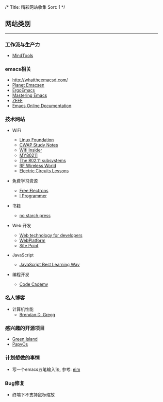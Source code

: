 /*
  Title: 精彩网站收集
  Sort: 1
  */

## 网站类别
----
### 工作流与生产力
- [MindTools](https://www.mindtools.com/)

### emacs相关
- <http://whattheemacsd.com/>
- [Planet Emacsen](http://planet.emacsen.org/)
- [ErgoEmacs](http://ergoemacs.org)
- [Mastering Emacs](http://www.masteringemacs.org)
- [ZEEF](https://emacs.zeef.com/ehartc)
- [Emacs Online Documentation](http://doc.endlessparentheses.com/)

### 技术网站    
- WiFi
  - [Linux Foundation](http://www.linuxfoundation.org/collaborate/workgroups/networking/group)
  - [CWAP Study Notes](http://mrncciew.com)
  - [Wifi Insider](http://wifi-insider.com/wlan)
  - [MY80211](http://www.my80211.com)
  - [The 802.11 subsystems](https://www.kernel.org/doc/htmldocs/80211/index.html)
  - [RF Wireless World](http://www.rfwireless-world.com/)
  - [Electric Circuits Lessons](http://www.allaboutcircuits.com/textbook)

- 免费学习资源
  - [Free Electrons](http://free-electrons.com/)
  - [I Programmer](http://www.i-programmer.info/)

- 书籍
  - [no starch press](https://www.nostarch.com/)
  
- Web 开发
  - [Web technology for developers](https://developer.mozilla.org/en-US/docs/Web)
  - [WebPlatform](https://www.webplatform.org/)
  - [Site Point](http://www.sitepoint.com/)

- JavaScript
  - [JavaScript Best Learning Way](https://psdtowp.net/learn-javascript.html?utm_source=javascriptweekly&utm_medium=email)

- 编程开发
  - [Code Cademy](https://www.codecademy.com/)

### 名人博客  
- 计算机性能  
  - [Brendan D. Gregg](http://www.brendangregg.com)
  
### 感兴趣的开源项目

   - [Green Island](https://github.com/greenisland/greenisland)
   - [PapyOs](https://github.com/papyros/papyros.git)

### 计划想做的事情

   - 写一个emacs五笔输入法, 参考: [eim](https://github.com/viogus/eim)

### Bug修复  

- 终端下不支持鼠标缩放
